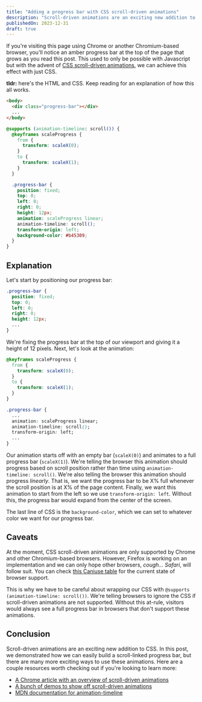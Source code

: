 ```yaml
---
title: "Adding a progress bar with CSS scroll-driven animations"
description: "Scroll-driven animations are an exciting new addition to CSS. In this post, we build a scroll-linked progress bar that fills up as you scroll down the page."
publishedOn: 2023-12-31
draft: true
---
```


If you're visiting this page using Chrome or another Chromium-based browser, you'll notice an amber progress bar at the top of the page that grows as you read this post. This used to only be possible with Javascript but with the advent of [CSS scroll-driven animations](https://developer.mozilla.org/en-US/docs/Web/CSS/CSS_scroll-driven_animations), we can achieve this effect with just CSS.

**tldr:** here's the HTML and CSS. Keep reading for an explanation of how this all works.

```html {2}
<body>
  <div class="progress-bar"></div>
  ...
</body>
```

```css
@supports (animation-timeline: scroll()) {
  @keyframes scaleProgress {
    from {
      transform: scaleX(0);
    }
    to {
      transform: scaleX(1);
    }
  }

  .progress-bar {
    position: fixed;
    top: 0;
    left: 0;
    right: 0;
    height: 12px;
    animation: scaleProgress linear;
    animation-timeline: scroll();
    transform-origin: left;
    background-color: #b45309;
  }
}
```

## Explanation

Let's start by positioning our progress bar:

```css {2-6}
.progress-bar {
  position: fixed;
  top: 0;
  left: 0;
  right: 0;
  height: 12px;
  ...
}
```

We're fixing the progress bar at the top of our viewport and giving it a height of 12 pixels. Next, let's look at the animation:

```css {1-8,12-14}
@keyframes scaleProgress {
  from {
    transform: scaleX(0);
  }
  to {
    transform: scaleX(1);
  }
}

.progress-bar {
  ...
  animation: scaleProgress linear;
  animation-timeline: scroll();
  transform-origin: left;
  ...
}
```

Our animation starts off with an empty bar (`scaleX(0)`) and animates to a full progress bar (`scaleX(1)`). We're telling the browser this animation should progress based on scroll position rather than time using `animation-timeline: scroll()`. We're also telling the browser this animation should progress *linearly*. That is, we want the progress bar to be X% full whenever the scroll position is at X% of the page content. Finally, we want this animation to start from the left so we use `transform-origin: left`. Without this, the progress bar would expand from the center of the screen.

The last line of CSS is the `background-color`, which we can set to whatever color we want for our progress bar.

## Caveats

At the moment, CSS scroll-driven animations are only supported by Chrome and other Chromium-based browsers. However, Firefox is working on an implementation and we can only hope other browsers, *cough... Safari*, will follow suit. You can check [this Caniuse table](https://caniuse.com/mdn-css_properties_scroll-timeline) for the current state of browser support.

This is why we have to be careful about wrapping our CSS with `@supports (animation-timeline: scroll())`. We're telling browsers to ignore the CSS if scroll-driven animations are not supported. Without this at-rule, visitors would always see a full progress bar in browsers that don't support these animations.

## Conclusion

Scroll-driven animations are an exciting new addition to CSS. In this post, we demonstrated how we can easily build a scroll-linked progress bar, but there are many more exciting ways to use these animations. Here are a couple resources worth checking out if you're looking to learn more:

* [A Chrome article with an overview of scroll-driven animations](https://developer.chrome.com/docs/css-ui/scroll-driven-animations)
* [A bunch of demos to show off scroll-driven animations](https://scroll-driven-animations.style/)
* [MDN documentation for animation-timeline](https://developer.mozilla.org/en-US/docs/Web/CSS/animation-timeline)
